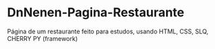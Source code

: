 # DnNenen-Pagina-Restaurante
 Página de um restaurante feito para estudos, usando HTML, CSS, SLQ, CHERRY PY (framework)
